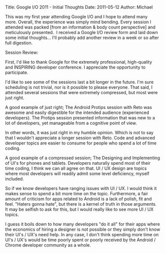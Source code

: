 Title: Google I/O 2011 - Initial Thoughts
Date: 2011-05-12
Author: Michael


This was my first year attending Google I/O and I hope to attend many
more. Overall, the experience was simply mind bending. Every session I
attended was packed [from an information & body count perspective] and
meticulously presented.  I received a Google I/O review form and laid
down some initial thoughts... I'll probably add another review in a week
or so after full digestion.

Session Review:

First, I'd like to thank Google for the extremely professional,
high-quality and INSPIRING developer conference. I appreciate the
opportunity to participate.

I'd like to see some of the sessions last a bit longer in the future.
I'm sure scheduling is not trivial, nor is it possible to please
everyone. That said, I attended several sessions that were extremely
compressed, but most were just right.

A good example of just right; The Android Protips session with Reto was
awesome and easily digestible for the intended audience (experienced
developers). The Protips session presented information that was new to a
lot of developers, yet manageable from a cognitive point of view.

In other words, it was just right in my humble opinion. Which is not to
say that I wouldn't appreciate a longer session with Reto. Code and
advanced developer topics are easier to consume for people who spend a
lot of time coding.

A good example of a compressed session; The Designing and Implementing
of UI's for phones and tablets. Developers naturally spend most of their
time coding, I think we can all agree on that. UI / UX design are topics
where most developers will readily admit some level deficiency, myself
included.

So if we know developers have ranging issues with UI / UX. I would think
it makes sense to spend a bit more time on the topic. Furthermore, a
fair amount of criticism for apps related to Android is a lack of
polish, fit and feel. "Haters gonna hate", but there is a kernel of
truth in those arguments. It may be selfish to ask for this, but I would
really like to see more UI / UX topics.

I guess it boils down to how many developers "do it all" for their apps
where the economics of hiring a designer is not possible or they simply
don't know their UI's / UX's need help. In any case, I don't think
spending more time on UI's / UX's would be time poorly spent or poorly
received by the Android / Chrome developer community as a whole.
